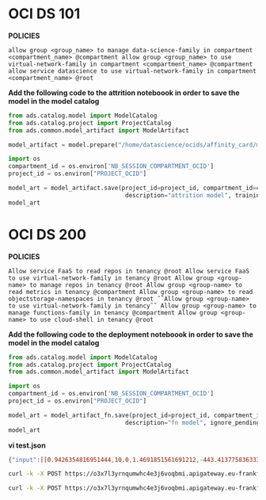 # OCI DS 101

**POLICIES**

`allow group <group_name> to manage data-science-family in compartment <compartment_name> @compartment
allow group <group_name> to use virtual-network-family in compartment <compartment_name> @compartment
allow service datascience to use virtual-network-family in compartment <compartment_name> @root`


**Add the following code to the attrition noteboook in order to save the model in the model catalog**

```python
from ads.catalog.model import ModelCatalog
from ads.catalog.project import ProjectCatalog
from ads.common.model_artifact import ModelArtifact

model_artifact = model.prepare("/home/datascience/ocids/affinity_card/model/", force_overwrite=True, fn_artifact_files_included=True, fn_name="predictor") 

import os
compartment_id = os.environ['NB_SESSION_COMPARTMENT_OCID']
project_id = os.environ["PROJECT_OCID"]

model_art = model_artifact.save(project_id=project_id, compartment_id=compartment_id, display_name="attrition model",
                                 description="attrition model", training_script_path="/home/datascience/ads-examples/binary_classification_attrition.ipynb", ignore_pending_changes=True)
model_art
```

# OCI DS 200

**POLICIES**

`Allow service FaaS to read repos in tenancy @root
Allow service FaaS to use virtual-network-family in tenancy @root
Allow group <group-name> to manage repos in tenancy @root
Allow group <group-name> to read metrics in tenancy @compartment
Allow group <group-name> to read objectstorage-namespaces in tenancy @root
˜˜Allow group <group-name> to use virtual-network-family in tenancy˜˜
Allow group <group-name> to manage functions-family in tenancy @compartment
Allow group <group-name> to use cloud-shell in tenancy @root`


**Add the following code to the deployment noteboook in order to save the model in the model catalog**

```python
from ads.catalog.model import ModelCatalog
from ads.catalog.project import ProjectCatalog
from ads.common.model_artifact import ModelArtifact

import os
compartment_id = os.environ['NB_SESSION_COMPARTMENT_OCID']
project_id = os.environ["PROJECT_OCID"]

model_art = model_artifact_fn.save(project_id=project_id, compartment_id=compartment_id, display_name="fn model",
                                 description="fn model", ignore_pending_changes=True)
model_art
```
**vi test.json**

```bash
{"input":[[0.9426354816951444,10.0,1.4691851561691212,-443.41377583633323,-0.01884418423666756,2.5156476289097847,-9.0,101.0,-9.0,-0.13569659843193554,1000.0,10.0,0.0,0.0,1.4507967114096254,-43.87337348658269,0.0004781176582166312,3.0990946463672753,-4.668506323375299,-0.1549329356194024,19.421065136359413,0.203789137870722,-0.0016150491614570614,2.8334756912076617,-0.004230294763510757,10.0,-1.0,16.602457994672683,1.8711181897376987,11.801446013761858,-1.5978704963512458,1.2148721218109126,-407.3669945970512,133.0075252989285,1.2262200162027341,100.0,8.001033298496045,-0.026874430938811675,1.3678443110500578,1.7197167339866108,0.1435355464405037,1000.0,0.1954810896006457,0.05063792285779614,-2.428815607323977,-4.695494887609295,109.86208050517756,157.98065903844312]]}
```

```bash
curl -k -X POST https://o3x7l3yrnqumwhc4e3j6voqbmi.apigateway.eu-frankfurt-1.oci.customer-oci.com/predictor/predict -d '{"input":[[0.9426354816951444,10.0,1.4691851561691212,-443.41377583633323,-0.01884418423666756,2.5156476289097847,-9.0,101.0,-9.0,-0.13569659843193554,1000.0,10.0,0.0,0.0,1.4507967114096254,-43.87337348658269,0.0004781176582166312,3.0990946463672753,-4.668506323375299,-0.1549329356194024,19.421065136359413,0.203789137870722,-0.0016150491614570614,2.8334756912076617,-0.004230294763510757,10.0,-1.0,16.602457994672683,1.8711181897376987,11.801446013761858,-1.5978704963512458,1.2148721218109126,-407.3669945970512,133.0075252989285,1.2262200162027341,100.0,8.001033298496045,-0.026874430938811675,1.3678443110500578,1.7197167339866108,0.1435355464405037,1000.0,0.1954810896006457,0.05063792285779614,-2.428815607323977,-4.695494887609295,109.86208050517756,157.98065903844312]]}'
```

```bash
curl -k -X POST https://o3x7l3yrnqumwhc4e3j6voqbmi.apigateway.eu-frankfurt-1.oci.customer-oci.com/predictor/predict -d @test.json --header "Content-type:application/json"

